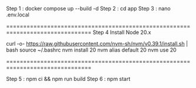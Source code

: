 Step 1 : docker compose up --build -d
Step 2 : cd app
Step 3 : nano .env.local

===============================================================================
Step 4
Install Node 20.x

curl -o- https://raw.githubusercontent.com/nvm-sh/nvm/v0.39.1/install.sh | bash
source ~/.bashrc
nvm install 20
nvm alias default 20
nvm use 20

===============================================================================

Step 5 : npm ci && npm run build
Step 6 : npm start
